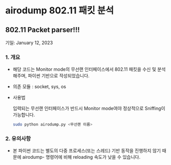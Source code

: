 # airodump 802.11 패킷 분석
## 802.11 Packet parser!!!
기일: January 12, 2023

### 1. 개요

- 해당 코드는 Monitor mode의 무선랜 인터페이스에서 802.11 패킷을 수신 및 분석해주며, 파이썬 기반으로 작성되었습니다.
- 의존 모듈 : socket, sys, os
- 사용법
    
    입력되는 무선랜 인터페이스가 반드시 Monitor mode여야 정상적으로 Sniffing이 가능합니다.
    
    ```bash
    sudo python airodump.py <무선랜 이름>
    ```  
    

  
  
### 2. 유의사항

- 본 파이썬 코드는 별도의 다중 프로세스(또는 스레드) 기반 동작을 진행하지 않기 때문에 airodump- 명령어에 비해 reloading 속도가 낮을 수 있습니다.
